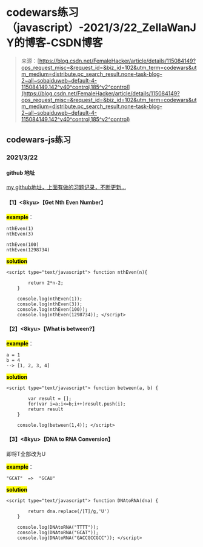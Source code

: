 <!--yml
category: codewars
date: 2022-08-13 11:30:14
-->

# codewars练习（javascript）-2021/3/22_ZellaWanJY的博客-CSDN博客

> 来源：[https://blog.csdn.net/FemaleHacker/article/details/115084149?ops_request_misc=&request_id=&biz_id=102&utm_term=codewars&utm_medium=distribute.pc_search_result.none-task-blog-2~all~sobaiduweb~default-4-115084149.142^v40^control,185^v2^control](https://blog.csdn.net/FemaleHacker/article/details/115084149?ops_request_misc=&request_id=&biz_id=102&utm_term=codewars&utm_medium=distribute.pc_search_result.none-task-blog-2~all~sobaiduweb~default-4-115084149.142^v40^control,185^v2^control)

## codewars-js练习

### 2021/3/22

#### github 地址

[my github地址，上面有做的习题记录，不断更新…](https://github.com/Mszmy/Codewars/)

#### 【1】<8kyu>【Get Nth Even Number】

**<mark>example</mark>**：

```
nthEven(1) 
nthEven(3) 

nthEven(100) 
nthEven(1298734) 
```

<mark>**solution**</mark>

```
<script type="text/javascript"> function nthEven(n){

		return 2*n-2;
	}

    console.log(nthEven(1));
	console.log(nthEven(3));
	console.log(nthEven(100)); 
	console.log(nthEven(1298734)); </script> 
```

#### 【2】<8kyu>【What is between?】

**<mark>example</mark>**：

```
a = 1
b = 4
--> [1, 2, 3, 4] 
```

<mark>**solution**</mark>

```
<script type="text/javascript"> function between(a, b) {

		var result = [];
		for(var i=a;i<=b;i++)result.push(i);
		return result
	}

    console.log(between(1,4)); </script> 
```

#### 【3】<8kyu>【DNA to RNA Conversion】

即将T全部改为U

**<mark>example</mark>**：

```
"GCAT"  =>  "GCAU" 
```

<mark>**solution**</mark>

```
<script type="text/javascript"> function DNAtoRNA(dna) {

		return dna.replace(/[T]/g,'U')
	}

    console.log(DNAtoRNA("TTTT"));
	console.log(DNAtoRNA("GCAT"));
	console.log(DNAtoRNA("GACCGCCGCC")); </script> 
```